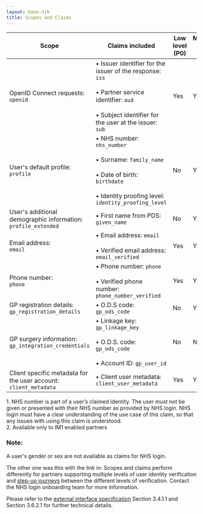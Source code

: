 ```yaml
---
layout: base.njk
title: Scopes and Claims
---
```


| Scope | Claims included | Low level (P0) | Medium level (P5) | High level (P9) |
| ----- | --------------- | -------------- | ----------------- | --------------- |
| OpenID Connect requests: <br>`openid` | • Issuer identifier for the issuer of the response: `iss` <br><br>• Partner service identifier: `aud` <br><br>• Subject identifier for the user at the issuer: `sub` | Yes | Yes | Yes|
| User's default profile: <br>`profile` | • NHS number: `nhs_number` <br><br> • Surname: `family_name` <br><br> • Date of birth: `birthdate` <br><br> • Identity proofing level: `identity_proofing_level` | No | Yes¹ | Yes |
| User's additional demographic information:<br> `profile_extended` | • First name from PDS: `given_name` | No | Yes | Yes |
| Email address:<br> `email` | • Email address: `email` <br><br> • Verified email address: `email_verified` | Yes | Yes | Yes |
| Phone number:<br> `phone` | • Phone number: `phone` <br><br> • Verified phone number: `phone_number_verified` | Yes | Yes | Yes |
| GP registration details: <br>`gp_registration_details` | • O.D.S code: `gp_ods_code` | No | Yes | Yes |
| GP surgery information:<br> `gp_integration_credentials` | • Linkage key: `gp_linkage_key` <br><br> • O.D.S. code: `gp_ods_code` <br><br> • Account ID: `gp_user_id` | No | No | Yes² | 
| Client specific metadata for the user account:<br> `client_metadata` | • Client user metadata: `client_user_metadata` | Yes | Yes | Yes |

<dl><dt>1. NHS number is part of a user’s claimed identity. The user must not be given or presented with their NHS number as provided by NHS login. NHS login must have a clear understanding of the use case of this claim, so that any issues with using this claim is understood.</dt>
<dt>2. Available only to IM1 enabled partners</dt></dl>

### Note:

A user's gender or sex are not available as claims for NHS login.

The other one was this with the link in: Scopes and claims perform differently for partners supporting multiple levels of user identity verification and [step-up journeys](https://nhsconnect.github.io/nhslogin/step-up-p5-p9/) between the different levels of verification. Contact the NHS login onboarding team for more information.

Please refer to the [external interface specification](https://nhsconnect.github.io/nhslogin/interface-spec-doc/) Section 3.4.1.1  and Section 3.6.2.1 for further technical details.


